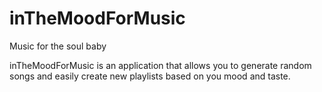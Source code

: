 # inTheMoodForMusic
Music for the soul baby

inTheMoodForMusic is an application that allows you to generate random songs and easily create new playlists based on you mood and taste. 
